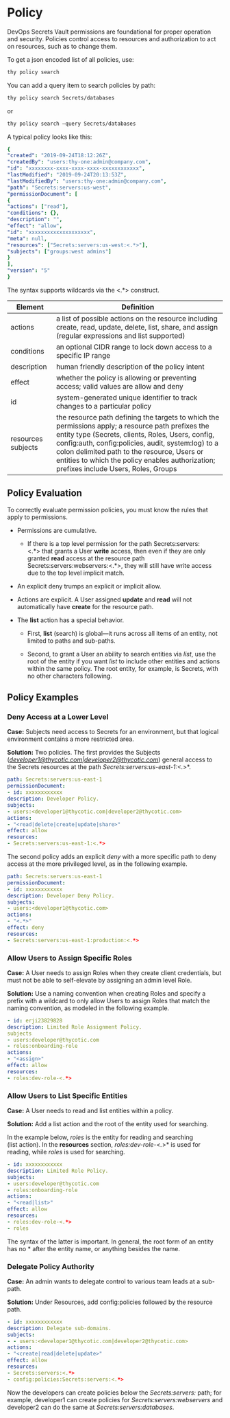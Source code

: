 ﻿[title]: # (Policy)
[tags]: # (DevOps Secrets Vault,DSV,)
[priority]: # (1860)

# Policy

DevOps Secrets Vault permissions are foundational for proper operation and security.
Policies control access to resources and authorization to act on resources, such as to change them.

To get a json encoded list of all policies, use:

```bash
thy policy search
```

You can add a query item to search policies by path:

```bash
thy policy search Secrets/databases
```

or

```bash
thy policy search –query Secrets/databases
```

A typical policy looks like this:

```yaml
{
"created": "2019-09-24T18:12:26Z",
"createdBy": "users:thy-one:admin@company.com",
"id": "xxxxxxxx-xxxx-xxxx-xxxx-xxxxxxxxxxxx",
"lastModified": "2019-09-24T20:13:53Z",
"lastModifiedBy": "users:thy-one:admin@company.com",
"path": "Secrets:servers:us-west",
"permissionDocument": [
{
"actions": ["read"],
"conditions": {},
"description": "",
"effect": "allow",
"id": "xxxxxxxxxxxxxxxxxxxx",
"meta": null,
"resources": ["Secrets:servers:us-west:<.*>"],
"subjects": ["groups:west admins"]
}
],
"version": "5"
}
```

The syntax supports wildcards via the <.*> construct.

| **Element**        | **Definition**                                                                                                                                                                                                                                                                                                                                          |
|--------------------|---------------------------------------------------------------------------------------------------------------------------------------------------------------------------------------------------------------------------------------------------------------------------------------------------------------------------------------------------------|
| actions            | a list of possible actions on the resource including create, read, update, delete, list, share, and assign (regular expressions and list supported)                                                                                                                                                                                                                      |
| conditions         | an optional CIDR range to lock down access to a specific IP range                                                                                                                                                                                                                                                                                       |
| description        | human friendly description of the policy intent                                                                                                                                                                                                                                                                                                         |
| effect             | whether the policy is allowing or preventing access; valid values are allow and deny                                                                                                                                                                                                                                                                    |
| id                 | system-generated unique identifier to track changes to a particular policy                                                                                                                                                                                                                                                                              |
| resources subjects | the resource path defining the targets to which the permissions apply; a resource path prefixes the entity type (Secrets, clients, Roles, Users, config, config:auth, config:policies, audit, system:log) to a colon delimited path to the resource, Users or entities to which the policy enables authorization; prefixes include Users, Roles, Groups |

## Policy Evaluation

To correctly evaluate permission policies, you must know the rules that apply to permissions.

* Permissions are cumulative.

  * If there is a top level permission for the path Secrets:servers:<.\*> that grants a User **write** access, then even if they are only granted **read** access at the resource path Secrets:servers:webservers:<.\*>, they will still have write access due to the top level implicit match.

* An explicit deny trumps an explicit or implicit allow.

* Actions are explicit. A User assigned **update** and **read** will not automatically have **create** for the resource path.

* The **list** action has a special behavior.

  * First, **list** (search) is global—it runs across all items of an entity, not limited to paths and sub-paths.

  * Second, to grant a User an ability to search entities via *list*, use the root of the entity if you want *list* to include other entities and actions within the same policy. The root entity, for example, is Secrets, with no other characters following.

## Policy Examples

### Deny Access at a Lower Level

**Case:** Subjects need access to Secrets for an environment, but that logical environment contains a more restricted area.

**Solution:** Two policies. The first provides the Subjects (*developer1@thycotic.com|developer2@thycotic.com*) general access to the Secrets resources at the path *Secrets:servers:us-east-1:<.*>*.

```yaml
path: Secrets:servers:us-east-1
permissionDocument:
- id: xxxxxxxxxxxx
description: Developer Policy.
subjects:
- users:<developer1@thycotic.com|developer2@thycotic.com>
actions:
- "<read|delete|create|update|share>"
effect: allow
resources:
- Secrets:servers:us-east-1:<.*>
```

The second policy adds an explicit *deny* with a more specific path to deny access at the more privileged level, as in the following example.

```yaml
path: Secrets:servers:us-east-1
permissionDocument:
- id: xxxxxxxxxxxx
description: Developer Deny Policy.
subjects:
- users:<developer1@thycotic.com>
actions:
- "<.*>"
effect: deny
resources:
- Secrets:servers:us-east-1:production:<.*>
```

### Allow Users to Assign Specific Roles

**Case:** A User needs to assign Roles when they create client credentials, but must not be able to self-elevate by assigning an admin level Role.

**Solution:** Use a naming convention when creating Roles and specify a prefix with a wildcard to only allow Users to assign Roles that match the naming convention, as modeled in the following example.

```yaml
- id: erji23829828
description: Limited Role Assignment Policy.
subjects
- users:developer@thycotic.com
- roles:onboarding-role
actions:
- "<assign>"
effect: allow
resources:
- roles:dev-role-<.*>
```

### Allow Users to List Specific Entities

**Case:** A User needs to read and list entities within a policy.

**Solution:** Add a list action and the root of the entity used for searching.

In the example below, *roles* is the entity for reading and searching (list action). In the **resources** section, *roles:dev-role-<.*>* is used for reading, while *roles* is used for searching.

```yAML
- id: xxxxxxxxxxxx
description: Limited Role Policy.
subjects:
- users:developer@thycotic.com
- roles:onboarding-role
actions:
- "<read|list>"
effect: allow
resources:
- roles:dev-role-<.*>
- roles
```

The syntax of the latter is important. In general, the root form of an entity has no * after the entity name, or anything besides the name.

### Delegate Policy Authority

**Case:** An admin wants to delegate control to various team leads at a sub-path.

**Solution:** Under Resources, add config:policies followed by the resource path.

```yaml
- id: xxxxxxxxxxxx
description: Delegate sub-domains.
subjects:
- - users:<developer1@thycotic.com|developer2@thycotic.com>
actions:
- "<create|read|delete|update>"
effect: allow
resources:
- Secrets:servers:<.*>
- config:policies:Secrets:servers:<.*>
```

Now the developers can create policies below the *Secrets:servers:* path; for example, developer1 can create policies for *Secrets:servers:webservers* and developer2 can do the same at *Secrets:servers:databases*.



